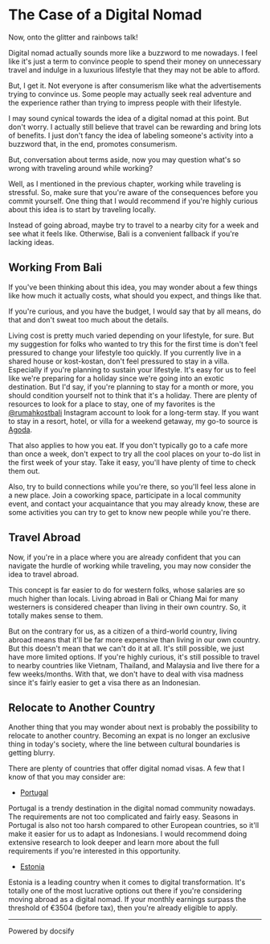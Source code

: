 # The Case of a Digital Nomad

Now, onto the glitter and rainbows talk! 

Digital nomad actually sounds more like a buzzword to me nowadays. I feel like it's just a term to convince people to spend their money on unnecessary travel and indulge in a luxurious lifestyle that they may not be able to afford. 

But, I get it. Not everyone is after consumerism like what the advertisements trying to convince us. Some people may actually seek real adventure and the experience rather than trying to impress people with their lifestyle.

I may sound cynical towards the idea of a digital nomad at this point. But don't worry. I  actually still believe that travel can be rewarding and bring lots of benefits. I just don't fancy the idea of labeling someone's activity into a buzzword that, in the end, promotes consumerism.

But, conversation about terms aside, now you may question what's so wrong with traveling around while working? 

Well, as I mentioned in the previous chapter, working while traveling is stressful. So, make sure that you're aware of the consequences before you commit yourself. One thing that I would recommend if you're highly curious about this idea is to start by traveling locally.

Instead of going abroad, maybe try to travel to a nearby city for a week and see what it feels like. Otherwise, Bali is a convenient fallback if you're lacking ideas. 

## Working From Bali

If you've been thinking about this idea, you may wonder about a few things like how much it actually costs, what should you expect, and things like that. 

If you're curious, and you have the budget, I would say that by all means, do that and don't sweat too much about the details. 

Living cost is pretty much varied depending on your lifestyle, for sure. But my suggestion for folks who wanted to try this for the first time is don't feel pressured to change your lifestyle too quickly. If you currently live in a shared house or kost-kostan, don't feel pressured to stay in a villa. Especially if you're planning to sustain your lifestyle. It's easy for us to feel like we're preparing for a holiday since we're going into an exotic destination. But I'd say, if you're planning to stay for a month or more, you should condition yourself not to think that it's a holiday. There are plenty of resources to look for a place to stay, one of my favorites is the [@rumahkostbali](https://instagram.com/rumahkostbali) Instagram account to look for a long-term stay. If you want to stay in a resort, hotel, or villa for a weekend getaway, my go-to source is [Agoda](https://www.agoda.com/). 

That also applies to how you eat. If you don't typically go to a cafe more than once a week, don't expect to try all the cool places on your to-do list in the first week of your stay. Take it easy, you'll have plenty of time to check them out.

Also, try to build connections while you're there, so you'll feel less alone in a new place. Join a coworking space, participate in a local community event, and contact your acquaintance that you may already know, these are some activities you can try to get to know new people while you're there. 

## Travel Abroad 

Now, if you're in a place where you are already confident that you can navigate the hurdle of working while traveling, you may now consider the idea to travel abroad. 

This concept is far easier to do for western folks, whose salaries are so much higher than locals. Living abroad in Bali or Chiang Mai for many westerners is considered cheaper than living in their own country. So, it totally makes sense to them. 

But on the contrary for us, as a citizen of a third-world country, living abroad means that it'll be far more expensive than living in our own country. But this doesn't mean that we can't do it at all. It's still possible, we just have more limited options. If you're highly curious, it's still possible to travel to nearby countries like Vietnam, Thailand, and Malaysia and live there for a few weeks/months. With that, we don't have to deal with visa madness since it's fairly easier to get a visa there as an Indonesian. 

## Relocate to Another Country

Another thing that you may wonder about next is probably the possibility to relocate to another country. Becoming an expat is no longer an exclusive thing in today's society, where the line between cultural boundaries is getting blurry. 

There are plenty of countries that offer digital nomad visas. A few that I know of that you may consider are: 

- [Portugal](https://imigrante.sef.pt/en/)

Portugal is a trendy destination in the digital nomad community nowadays. The requirements are not too complicated and fairly easy. Seasons in Portugal is also not too harsh compared to other European countries, so it'll make it easier for us to adapt as Indonesians. I would recommend doing extensive research to look deeper and learn more about the full requirements if you're interested in this opportunity. 

- [Estonia](https://www.e-resident.gov.ee/nomadvisa/) 

Estonia is a leading country when it comes to digital transformation. It's totally one of the most lucrative options out there if you're considering moving abroad as a digital nomad. If your monthly earnings surpass the threshold of €3504 (before tax), then you're already eligible to apply. 

----

<a href="https://docsify.js.org" target="_blank" style="color: inherit; font-weight: normal; text-decoration: none;">Powered by docsify</a>